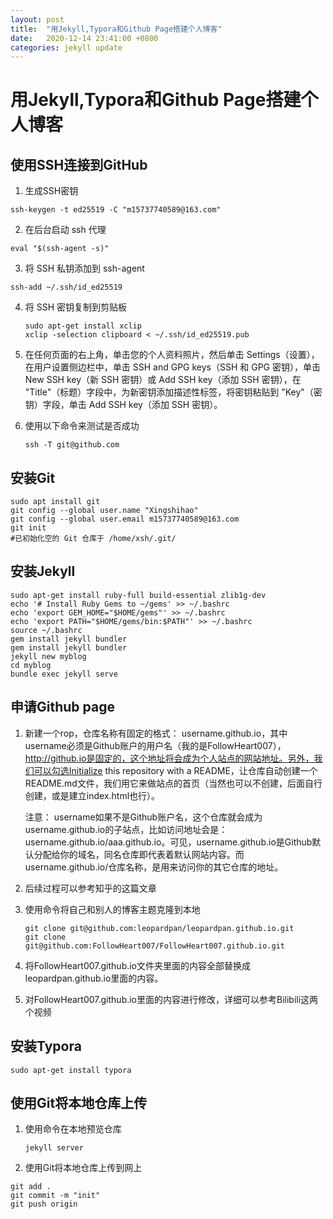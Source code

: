 ```yaml
---
layout: post
title:  "用Jekyll,Typora和Github Page搭建个人博客"
date:   2020-12-14 23:41:00 +0800
categories: jekyll update
---
```


# 用Jekyll,Typora和Github Page搭建个人博客

## 使用SSH连接到GitHub

1. 生成SSH密钥

```
ssh-keygen -t ed25519 -C "m15737740589@163.com"
```

2. 在后台启动 ssh 代理

```
eval "$(ssh-agent -s)"
```

3. 将 SSH 私钥添加到 ssh-agent

```
ssh-add ~/.ssh/id_ed25519
```

4. 将 SSH 密钥复制到剪贴板

   ```
   sudo apt-get install xclip
   xclip -selection clipboard < ~/.ssh/id_ed25519.pub
   ```

5. 在任何页面的右上角，单击您的个人资料照片，然后单击 Settings（设置），在用户设置侧边栏中，单击 SSH and GPG keys（SSH 和 GPG 密钥），单击 New SSH key（新 SSH 密钥）或 Add SSH key（添加 SSH 密钥），在 "Title"（标题）字段中，为新密钥添加描述性标签，将密钥粘贴到 "Key"（密钥）字段，单击 Add SSH key（添加 SSH 密钥）。

6. 使用以下命令来测试是否成功

   ```
   ssh -T git@github.com
   ```

## 安装Git

```
sudo apt install git
git config --global user.name "Xingshihao"
git config --global user.email m15737740589@163.com
git init
#已初始化空的 Git 仓库于 /home/xsh/.git/
```

## 安装Jekyll

```
sudo apt-get install ruby-full build-essential zlib1g-dev
echo '# Install Ruby Gems to ~/gems' >> ~/.bashrc
echo 'export GEM_HOME="$HOME/gems"' >> ~/.bashrc
echo 'export PATH="$HOME/gems/bin:$PATH"' >> ~/.bashrc
source ~/.bashrc
gem install jekyll bundler
gem install jekyll bundler
jekyll new myblog
cd myblog
bundle exec jekyll serve
```

## 申请Github page

1. 新建一个rop，仓库名称有固定的格式： username.github.io，其中username必须是Github账户的用户名（我的是FollowHeart007），http://github.io是固定的，这个地址将会成为个人站点的网站地址。另外，我们可以勾选Initialize this repository with a README，让仓库自动创建一个README.md文件，我们用它来做站点的首页（当然也可以不创建，后面自行创建，或是建立index.html也行）。

   注意： username如果不是Github账户名，这个仓库就会成为username.github.io的子站点，比如访问地址会是：username.github.io/aaa.github.io。可见，username.github.io是Github默认分配给你的域名，同名仓库即代表着默认网站内容。而username.github.io/仓库名称，是用来访问你的其它仓库的地址。

2. 后续过程可以参考知乎的这篇文章

   [知乎]: https://zhuanlan.zhihu.com/p/51240503

3. 使用命令将自己和别人的博客主题克隆到本地

   ```
   git clone git@github.com:leopardpan/leopardpan.github.io.git
   git clone git@github.com:FollowHeart007/FollowHeart007.github.io.git
   ```

4. 将FollowHeart007.github.io文件夹里面的内容全部替换成leopardpan.github.io里面的内容。

5. 对FollowHeart007.github.io里面的内容进行修改，详细可以参考Bilibili这两个视频

   [借鉴他人主题]: https://www.bilibili.com/video/BV14x411t7ZU?from=search&amp;seid=14765380962892041632
   [基本构建步骤]: https://www.bilibili.com/video/BV1rC4y1878Y?from=search&amp;seid=14765380962892041632

## 安装Typora

```
sudo apt-get install typora
```

## 使用Git将本地仓库上传

1. 使用命令在本地预览仓库

   ```
   jekyll server
   ```

   

2. 使用Git将本地仓库上传到网上

```
git add .
git commit -m "init"
git push origin
```

